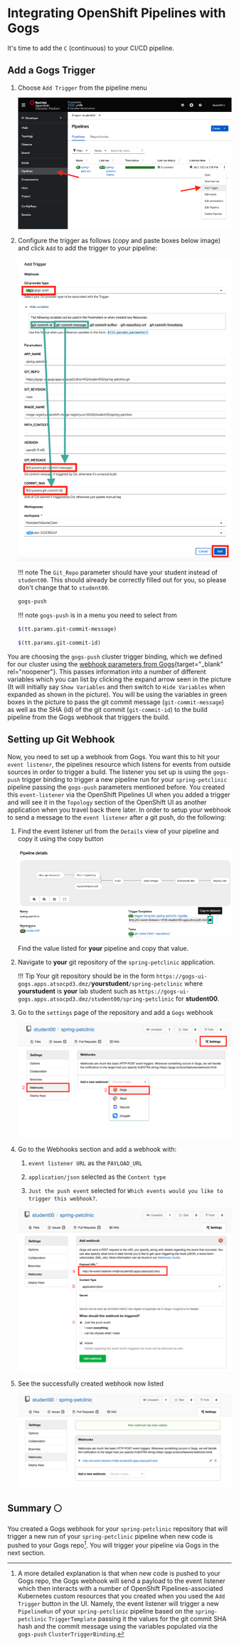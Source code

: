 # Integrating OpenShift Pipelines with Gogs

It's time to add the `C` (continuous) to your CI/CD pipeline.

## Add a Gogs Trigger

1. Choose `Add Trigger` from the pipeline menu

    ![Select Gogs Trigger](../../images/Part2/GogsAddTrigger.png)

2. Configure the trigger as follows (copy and paste boxes below image) and click `Add` to add the trigger to your pipeline:

    ![Gog Trigger Parameters](../../images/Part2/WebhookTriggerParametersOp.png)

    !!! note
        The `Git_Repo` parameter should have your student instead of `student00`. This should already be correctly filled out for you, so please don't change that to `student00`.

    ``` bash title="Git Provider Type"
    gogs-push
    ```

    !!! note
        `gogs-push` is in a menu you need to select from

    ``` bash title="GIT_MESSAGE"
    $(tt.params.git-commit-message)
    ```

    ``` bash title="COMMIT_SHA"
    $(tt.params.git-commit-id)
    ```

You are choosing the `gogs-push` cluster trigger binding, which we defined for our cluster using the [webhook parameters from Gogs](https://gogs.io/docs/features/webhook){target="_blank" rel="noopener"}. This passes information into a number of different variables which you can list by clicking the expand arrow seen in the picture (It will initially say `Show Variables` and then switch to `Hide Variables` when expanded as shown in the picture). You will be using the variables in green boxes in the picture to pass the git commit message (`git-commit-message`) as well as the SHA (id) of the git commit (`git-commit-id`) to the build pipeline from the Gogs webhook that triggers the build.

## Setting up Git Webhook

Now, you need to set up a webhook from Gogs. You want this to hit your `event listener`, the pipelines resource which listens for events from outside sources in order to trigger a build. The listener you set up is using the `gogs-push` trigger binding to trigger a new pipeline run for your `spring-petclinic` pipeline passing the `gogs-push` parameters mentioned before. You created this `event-listener` via the OpenShift Pipelines UI when you added a trigger and will see it in the `Topology` section of the OpenShift UI as another application when you travel back there later. In order to setup your webhook to send a message to the `event listener` after a git push, do the following:

1. Find the event listener url from the `Details` view of your pipeline and copy it using the copy button

    ![Find Event Listener](../../images/Part2/FindEventListenerOp.png)

    Find the value listed for **your** pipeline and copy that value.

2. Navigate to **your** git repository of the `spring-petclinic` application.

    !!! Tip
        Your git repository should be in the form `https://gogs-ui-gogs.apps.atsocpd3.dmz/`**yourstudent**`/spring-petclinic` where **yourstudent** is **your** lab student such as `https://gogs-ui-gogs.apps.atsocpd3.dmz/student00/spring-petclinic` for **student00**.

3. Go to the `settings` page of the repository and add a `Gogs` webhook

	![Gogs webhook](../../images/Part2/GogsWebhook.png)

4. Go to the Webhooks section and add a webhook with: 

    1. `event listener URL` as the `PAYLOAD_URL`
    
    2. `application/json` selected as the `Content type`
    
    3. `Just the push event` selected for `Which events would you like to trigger this webhook?`.

    ![Add Webhook](../../images/Part2/AddGithubWebhookOp.png)

5. See the successfully created webhook now listed

    ![Webhook Listed](../../images/Part2/GogsWebhookAdded.png)

## Summary :full_moon:

You created a Gogs webhook for your `spring-petclinic` repository that will trigger a new run of your `spring-petclinic` pipeline when new code is pushed to your Gogs repo[^1]. You will trigger your pipeline via Gogs in the next section.

[^1]: A more detailed explanation is that when new code is pushed to your Gogs repo, the Gogs webhook will send a payload to the event listener which then interacts with a number of OpenShift Pipelines-associated Kubernetes custom resources that you created when you used the `Add Trigger` button in the UI. Namely, the event listener will trigger a new `PipelineRun` of your `spring-petclinic` pipeline based on the `spring-petclinic` `TriggerTemplate` passing it the values for the git commit SHA hash and the commit message using the variables populated via the `gogs-push` `ClusterTriggerBinding`.
